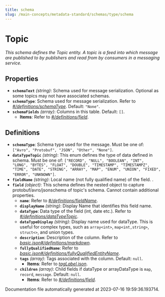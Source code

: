 ```yaml
---
title: schema
slug: /main-concepts/metadata-standard/schemas/type/schema
---
```


# Topic

*This schema defines the Topic entity. A topic is a feed into which message are published to by publishers and read from by consumers in a messaging service.*

## Properties

- **`schemaText`** *(string)*: Schema used for message serialization. Optional as some topics may not have associated schemas.
- **`schemaType`**: Schema used for message serialization. Refer to *[#/definitions/schemaType](#definitions/schemaType)*. Default: `"None"`.
- **`schemaFields`** *(array)*: Columns in this table. Default: `[]`.
  - **Items**: Refer to *[#/definitions/field](#definitions/field)*.
## Definitions

- <a id="definitions/schemaType"></a>**`schemaType`**: Schema type used for the message. Must be one of: `["Avro", "Protobuf", "JSON", "Other", "None"]`.
- <a id="definitions/dataTypeTopic"></a>**`dataTypeTopic`** *(string)*: This enum defines the type of data defined in schema. Must be one of: `["RECORD", "NULL", "BOOLEAN", "INT", "LONG", "BYTES", "FLOAT", "DOUBLE", "TIMESTAMP", "TIMESTAMPZ", "TIME", "DATE", "STRING", "ARRAY", "MAP", "ENUM", "UNION", "FIXED", "ERROR", "UNKNOWN"]`.
- <a id="definitions/fieldName"></a>**`fieldName`** *(string)*: Local name (not fully qualified name) of the field. .
- <a id="definitions/field"></a>**`field`** *(object)*: This schema defines the nested object to capture protobuf/avro/jsonschema of topic's schema. Cannot contain additional properties.
  - **`name`**: Refer to *[#/definitions/fieldName](#definitions/fieldName)*.
  - **`displayName`** *(string)*: Display Name that identifies this field name.
  - **`dataType`**: Data type of the field (int, date etc.). Refer to *[#/definitions/dataTypeTopic](#definitions/dataTypeTopic)*.
  - **`dataTypeDisplay`** *(string)*: Display name used for dataType. This is useful for complex types, such as `array<int>`, `map<int,string>`, `struct<>`, and union types.
  - **`description`**: Description of the column. Refer to *[basic.json#/definitions/markdown](#sic.json#/definitions/markdown)*.
  - **`fullyQualifiedName`**: Refer to *[basic.json#/definitions/fullyQualifiedEntityName](#sic.json#/definitions/fullyQualifiedEntityName)*.
  - **`tags`** *(array)*: Tags associated with the column. Default: `null`.
    - **Items**: Refer to *[tagLabel.json](#gLabel.json)*.
  - **`children`** *(array)*: Child fields if dataType or arrayDataType is `map`, `record`, `message`. Default: `null`.
    - **Items**: Refer to *[#/definitions/field](#definitions/field)*.


Documentation file automatically generated at 2023-07-16 19:59:36.193714.
